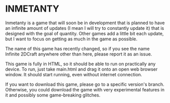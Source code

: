 # INMETANTY
Inmetanty is a game that will soon be in development that is planned to have an infinite amount of updates (I mean I will try to constantly update it) that is designed with the goal of quantity. Other games add a little bit each update, but I want to focus on getting as much in the game as possible.

The name of this game has recently changed, so if you see the name Infinite 2DCraft anywhere other than here, please report it as an issue.

This game is fully in HTML, so it should be able to run on practically any device. To run, just take main.html and drag it onto an open web browser window. It should start running, even without internet connection.

If you want to download this game, please go to a specific version's branch. Otherwise, you could download the game with very experimental features in it and possibly some game-breaking glitches.
